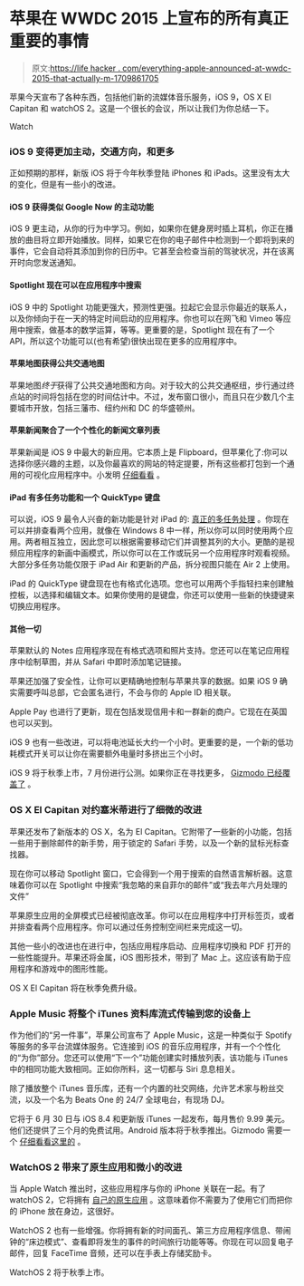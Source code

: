 # 苹果在 WWDC 2015 上宣布的所有真正重要的事情

> 原文:[https://life hacker . com/everything-apple-announced-at-wwdc-2015-that-actually-m-1709861705](https://lifehacker.com/everything-apple-announced-at-wwdc-2015-that-actually-m-1709861705)

苹果今天宣布了各种东西，包括他们新的流媒体音乐服务，iOS 9，OS X El Capitan 和 watchOS 2。这是一个很长的会议，所以让我们为你总结一下。

Watch

### **iOS 9 变得更加主动，交通方向，和更多**

正如预期的那样，新版 iOS 将于今年秋季登陆 iPhones 和 iPads。这里没有太大的变化，但是有一些小的改进。

#### iOS 9 获得类似 Google Now 的主动功能

iOS 9 更主动，从你的行为中学习。例如，如果你在健身房时插上耳机，你正在播放的曲目将立即开始播放。同样，如果它在你的电子邮件中检测到一个即将到来的事件，它会自动将其添加到你的日历中。它甚至会检查当前的驾驶状况，并在该离开时向您发送通知。

#### Spotlight 现在可以在应用程序中搜索

iOS 9 中的 Spotlight 功能更强大，预测性更强。拉起它会显示你最近的联系人，以及你倾向于在一天的特定时间启动的应用程序。你也可以在网飞和 Vimeo 等应用中搜索，做基本的数学运算，等等。更重要的是，Spotlight 现在有了一个 API，所以这个功能可以(也有希望)很快出现在更多的应用程序中。

#### 苹果地图获得公共交通地图

苹果地图*终于*获得了公共交通地图和方向。对于较大的公共交通枢纽，步行通过终点站的时间将包括在您的时间估计中。不过，发布窗口很小，而且只在少数几个主要城市开放，包括三藩市、纽约州和 DC 的华盛顿州。

#### 苹果新闻聚合了一个个性化的**新闻文章列表**

苹果新闻是 iOS 9 中最大的新应用。它本质上是 Flipboard，但苹果化了:你可以选择你感兴趣的主题，以及你最喜欢的网站的特定提要，所有这些都打包到一个通用的可视化应用程序中。小发明 [仔细看看](https://gizmodo.com/apple-axes-newsstand-and-creates-news-app-a-reader-you-1709830485) 。

#### iPad 有多任务功能和一个 QuickType 键盘

可以说，iOS 9 最令人兴奋的新功能是针对 iPad 的: [真正的多任务处理](https://gizmodo.com/ios-9-just-made-the-ipad-more-work-friendly-with-multit-1709861677) 。你现在可以并排查看两个应用，就像在 Windows 8 中一样，所以你可以同时使用两个应用。两者相互独立，因此您可以根据需要移动它们并调整其列的大小。更酷的是视频应用程序的新画中画模式，所以你可以在工作或玩另一个应用程序时观看视频。大部分多任务功能仅限于 iPad Air 和更新的产品，拆分视图只能在 Air 2 上使用。

iPad 的 QuickType 键盘现在也有格式化选项。您也可以用两个手指轻扫来创建触控板，以选择和编辑文本。如果你使用的是键盘，你还可以使用一些新的快捷键来切换应用程序。

#### 其他一切

苹果默认的 Notes 应用程序现在有格式选项和照片支持。您还可以在笔记应用程序中绘制草图，并从 Safari 中即时添加笔记链接。

苹果还加强了安全性，让你可以更精确地控制与苹果共享的数据。如果 iOS 9 确实需要呼叫总部，它会匿名进行，不会与你的 Apple ID 相关联。

Apple Pay 也进行了更新，现在包括发现信用卡和一群新的商户。它现在在英国也可以买到。

iOS 9 也有一些改进，可以将电池延长大约一个小时。更重要的是，一个新的低功耗模式开关可以让你在需要额外电量时多挤出三个小时。

iOS 9 将于秋季上市，7 月份进行公测。如果你正在寻找更多， [Gizmodo 已经覆盖了](https://gizmodo.com/ios-9-smarts-security-and-a-better-siri-1709837924) 。

### OS X El Capitan 对约塞米蒂进行了细微的改进

苹果还发布了新版本的 OS X，名为 El Capitan。它附带了一些新的小功能，包括一些用于删除邮件的新手势，用于锁定的 Safari 手势，以及一个新的鼠标光标查找器。

现在你可以移动 Spotlight 窗口，它会得到一个用于搜索的自然语言解析器。这意味着你可以在 Spotlight 中搜索“我忽略的来自菲尔的邮件”或“我去年六月处理的文件”

苹果原生应用的全屏模式已经被彻底改革。你可以在应用程序中打开标签页，或者并排查看两个应用程序。你可以通过任务控制空间栏来完成这一切。

其他一些小的改进也在进行中，包括应用程序启动、应用程序切换和 PDF 打开的一些性能提升。苹果还将金属，iOS 图形技术，带到了 Mac 上。这应该有助于应用程序和游戏中的图形性能。

OS X El Capitan 将在秋季免费升级。

### **Apple Music 将整个 iTunes 资料库流式传输到您的设备上**

作为他们的“另一件事”，苹果公司宣布了 Apple Music，这是一种类似于 Spotify 等服务的多平台流媒体服务。它连接到 iOS 的音乐应用程序，并有一个个性化的“为你”部分。您还可以使用“下一个”功能创建实时播放列表，该功能与 iTunes 中的相同功能大致相同。正如你所料，这一切都与 Siri 息息相关。

除了播放整个 iTunes 音乐库，还有一个内置的社交网络，允许艺术家与粉丝交流，以及一个名为 Beats One 的 24/7 全球电台，有现场 DJ。

它将于 6 月 30 日与 iOS 8.4 和更新版 iTunes 一起发布，每月售价 9.99 美元。他们还提供了三个月的免费试用。Android 版本将于秋季推出。Gizmodo 需要一个 [仔细看看这里的](https://gizmodo.com/apple-music-streaming-itunes-at-long-freaking-last-1709829844) 。

### WatchOS 2 带来了原生应用和微小的改进

当 Apple Watch 推出时，这些应用程序与你的 iPhone 关联在一起。有了 watchOS 2，它将拥有 [自己的原生应用](https://gizmodo.com/finally-the-apple-watch-may-become-useful-with-native-1709403087) 。这意味着你不需要为了使用它们而把你的 iPhone 放在身边，这很好。

WatchOS 2 也有一些增强。你将拥有新的时间面孔、第三方应用程序信息、带闹钟的“床边模式”、查看即将发生的事件的时间旅行功能等等。你现在可以回复电子邮件，回复 FaceTime 音频，还可以在手表上存储奖励卡。

WatchOS 2 将于秋季上市。
